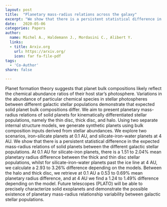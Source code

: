 ```yaml
---
layout: post
title:  "Planetary mass-radius relations across the galaxy"
excerpt: "We show that there is a persistent statistical difference in the expected mass-radius relations of solid planets between the different galactic stellar populations."
date:   2020-05-06
categories: Papers
author:
  name: Michel A., Haldemann J., Mordasini C., Alibert Y.
  links:
  - title: Arxiv.org
    url: https://arxiv.org/
    icon: far fa-file-pdf
tags:
  - 'Co-Author'
share: false

---
```

Planet formation theory suggests that planet bulk compositions likely reflect the chemical abundance ratios of their host star’s photosphere. Variations in the abundance of particular chemical species in stellar photospheres between different galactic stellar populations demonstrate that expected solid planet bulk compositions differ.
We aim to present planetary mass-radius relations of solid planets for kinematically differentiated stellar populations, namely the thin disc, thick disc, and halo.
Using two separate internal structure models, we generate synthetic planets using bulk composition inputs derived from stellar abundances. We explore two scenarios, iron-silicate planets at 0.1 AU, and silicate-iron-water planets at 4 AU.
We show that there is a persistent statistical difference in the expected mass-radius relations of solid planets between the different galactic stellar populations. At 0.1 AU for silicate-iron planets, there is a 1.51 to 2.04% mean planetary radius difference between the thick and thin disc stellar populations, whilst for silicate-iron-water planets past the ice line at 4 AU, we calculate a 2.93 to 3.26% difference depending on the models. Between the halo and thick disc, we retrieve at 0.1 AU a 0.53 to 0.69% mean planetary
radius difference, and at 4 AU we find a 1.24 to 1.49% difference depending on the model.
Future telescopes (PLATO) will be able to precisely characterize solid exoplanets and demonstrate the possible existence
of planetary mass-radius relationship variability between galactic stellar populations.